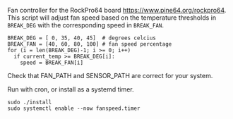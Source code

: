 Fan controller for the RockPro64 board https://www.pine64.org/rockpro64. This script will adjust fan speed based on the temperature thresholds in `BREAK_DEG` with the corresponding speed in `BREAK_FAN`.
```
BREAK_DEG = [ 0, 35, 40, 45]  # degrees celcius
BREAK_FAN = [40, 60, 80, 100] # fan speed percentage
for (i = len(BREAK_DEG)-1; i >= 0; i++)
  if current_temp >= BREAK_DEG[i]:
    speed = BREAK_FAN[i]
```

Check that FAN_PATH and SENSOR_PATH are correct for your system.

Run with cron, or install as a systemd timer.
```
sudo ./install
sudo systemctl enable --now fanspeed.timer
```
